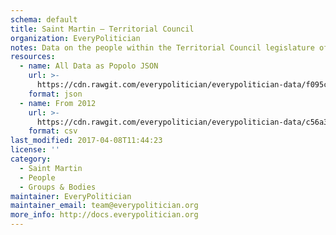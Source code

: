 ```yaml
---
schema: default
title: Saint Martin — Territorial Council
organization: EveryPolitician
notes: Data on the people within the Territorial Council legislature of Saint Martin.
resources:
  - name: All Data as Popolo JSON
    url: >-
      https://cdn.rawgit.com/everypolitician/everypolitician-data/f095c3aeaffcffbea49c7d8ff080b2c97f459464/data/Saint_Martin/Council/ep-popolo-v1.0.json
    format: json
  - name: From 2012
    url: >-
      https://cdn.rawgit.com/everypolitician/everypolitician-data/c56a3948cc2ebe20624e2d1dfee623e9d172a3d2/data/Saint_Martin/Council/term-2012.csv
    format: csv
last_modified: 2017-04-08T11:44:23
license: ''
category:
  - Saint Martin
  - People
  - Groups & Bodies
maintainer: EveryPolitician
maintainer_email: team@everypolitician.org
more_info: http://docs.everypolitician.org
---
```

